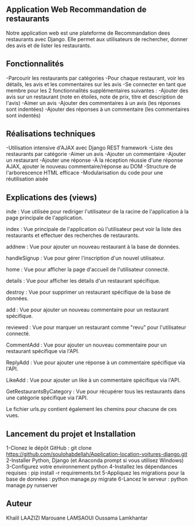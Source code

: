 ## Application Web Recommandation de restaurants 
Notre application web est une plateforme de Recommandation dees restaurants avec Django. Elle permet aux utilisateurs de rechercher, donner des avis et de lister les restaurants.


## Fonctionnalités

-Parcourir les restaurants par catégories
-Pour chaque restaurant, voir les détails, les avis et les commentaires sur les avis
-Se connecter en tant que membre pour les 2 fonctionnalités supplémentaires suivantes :
-Ajouter des avis sur un restaurant (note en étoiles, note de prix, titre et description de l'avis)
-Aimer un avis
-Ajouter des commentaires à un avis (les réponses sont indentées)
-Ajouter des réponses à un commentaire (les commentaires sont indentés)


## Réalisations techniques

-Utilisation intensive d'AJAX avec Django REST framework
-Liste des restaurants par catégorie
-Aimer un avis
-Ajouter un commentaire
-Ajouter un restaurant
-Ajouter une réponse
-À la réception réussie d'une réponse AJAX, ajouter le nouveau commentaire/réponse au DOM
-Structure de l'arborescence HTML efficace
-Modularisation du code pour une réutilisation aisée


## Explications des (views)
inde : Vue utilisée pour rediriger l'utilisateur de la racine de l'application à la page principale de l'application.

index : Vue principale de l'application où l'utilisateur peut voir la liste des restaurants et effectuer des recherches de restaurants.

addnew : Vue pour ajouter un nouveau restaurant à la base de données.

handleSignup : Vue pour gérer l'inscription d'un nouvel utilisateur.

home : Vue pour afficher la page d'accueil de l'utilisateur connecté.

details : Vue pour afficher les détails d'un restaurant spécifique.

destroy : Vue pour supprimer un restaurant spécifique de la base de données.

add : Vue pour ajouter un nouveau commentaire pour un restaurant spécifique.

reviewed : Vue pour marquer un restaurant comme "revu" pour l'utilisateur connecté.

CommentAdd : Vue pour ajouter un nouveau commentaire pour un restaurant spécifique via l'API.

ReplyAdd : Vue pour ajouter une réponse à un commentaire spécifique via l'API.

LikeAdd : Vue pour ajouter un like à un commentaire spécifique via l'API.

GetRestaurantsByCategory : Vue pour récupérer tous les restaurants dans une catégorie spécifique via l'API.

Le fichier urls.py contient également les chemins pour chacune de ces vues.

## Lancement du projet et Installation
1-Clonez le dépôt GitHub : git clone https://github.com/soulohabdellah/Application-location-voitures-django.git
2-Installer Python, Django (et Anaconda prompt si vous utilisez Windows)
3-Configurez votre environnement python
4-Installez les dépendances requises : pip install -r requirements.txt
5-Appliquez les migrations pour la base de données : python manage.py migrate
6-Lancez le serveur : python manage.py runserver

## Auteur
Khalil LAAZIZI
Marouane LAMSAOUI
Oussama Lamkhantar




